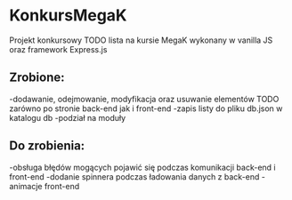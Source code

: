# KonkursMegaK

Projekt konkursowy TODO lista na kursie MegaK wykonany w vanilla JS oraz framework Express.js

## Zrobione:

-dodawanie, odejmowanie, modyfikacja oraz usuwanie elementów TODO zarówno po stronie back-end jak i front-end
-zapis listy do pliku db.json w katalogu db
-podział na moduły

## Do zrobienia:

-obsługa błędów mogących pojawić się podczas komunikacji back-end i front-end
-dodanie spinnera podczas ładowania danych z back-end
-animacje front-end
